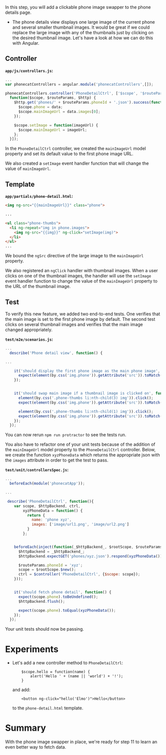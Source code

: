 


In this step, you will add a clickable phone image swapper to the phone details page.

* The phone details view displays one large image of the current phone and several smaller thumbnail
images. It would be great if we could replace the large image with any of the thumbnails just by
clicking on the desired thumbnail image. Let's have a look at how we can do this with Angular.


## Controller

__`app/js/controllers.js`:__


```js
...
var phonecatControllers = angular.module('phonecatControllers',[]);

phonecatControllers.controller('PhoneDetailCtrl', ['$scope', '$routeParams', '$http',
  function($scope, $routeParams, $http) {
    $http.get('phones/' + $routeParams.phoneId + '.json').success(function(data) {
      $scope.phone = data;
      $scope.mainImageUrl = data.images[0];
    });

    $scope.setImage = function(imageUrl) {
      $scope.mainImageUrl = imageUrl;
    };
  }]);
```

In the `PhoneDetailCtrl` controller, we created the `mainImageUrl` model property and set its
default value to the first phone image URL.

We also created a `setImage` event handler function that will change the value of `mainImageUrl`.


## Template

__`app/partials/phone-detail.html`:__


```html
<img ng-src="{{mainImageUrl}}" class="phone">

...

<ul class="phone-thumbs">
  <li ng-repeat="img in phone.images">
    <img ng-src="{{img}}" ng-click="setImage(img)">
  </li>
</ul>
...
```

We bound the `ngSrc` directive of the large image to the `mainImageUrl` property.

We also registered an `ngClick`
handler with thumbnail images. When a user clicks on one of the thumbnail images, the handler will
use the `setImage` event handler function to change the value of the `mainImageUrl` property to the
URL of the thumbnail image.



## Test

To verify this new feature, we added two end-to-end tests. One verifies that the main image is set
to the first phone image by default. The second test clicks on several thumbnail images and
verifies that the main image changed appropriately.

__`test/e2e/scenarios.js`:__


```js
...
  describe('Phone detail view', function() {

...

    it('should display the first phone image as the main phone image', function() {
      expect(element(by.css('img.phone')).getAttribute('src')).toMatch(/img\/phones\/nexus-s.0.jpg/);
    });


    it('should swap main image if a thumbnail image is clicked on', function() {
      element(by.css('.phone-thumbs li:nth-child(3) img')).click();
      expect(element(by.css('img.phone')).getAttribute('src')).toMatch(/img\/phones\/nexus-s.2.jpg/);

      element(by.css('.phone-thumbs li:nth-child(1) img')).click();
      expect(element(by.css('img.phone')).getAttribute('src')).toMatch(/img\/phones\/nexus-s.0.jpg/);
    });
  });
```

You can now rerun `npm run protractor` to see the tests run.


You also have to refactor one of your unit tests because of the addition of the `mainImageUrl`
model property to the `PhoneDetailCtrl` controller. Below, we create the function `xyzPhoneData`
which returns the appropriate json with the `images` attribute in order to get the test to pass.

__`test/unit/controllersSpec.js`:__


```js
...
  beforeEach(module('phonecatApp'));

...

 describe('PhoneDetailCtrl', function(){
    var scope, $httpBackend, ctrl,
        xyzPhoneData = function() {
          return {
            name: 'phone xyz',
            images: ['image/url1.png', 'image/url2.png']
          }
        };


    beforeEach(inject(function(_$httpBackend_, $rootScope, $routeParams, $controller) {
      $httpBackend = _$httpBackend_;
      $httpBackend.expectGET('phones/xyz.json').respond(xyzPhoneData());

      $routeParams.phoneId = 'xyz';
      scope = $rootScope.$new();
      ctrl = $controller('PhoneDetailCtrl', {$scope: scope});
    }));


    it('should fetch phone detail', function() {
      expect(scope.phone).toBeUndefined();
      $httpBackend.flush();

      expect(scope.phone).toEqual(xyzPhoneData());
    });
  });
```

Your unit tests should now be passing.


# Experiments

* Let's add a new controller method to `PhoneDetailCtrl`:

          $scope.hello = function(name) {
              alert('Hello ' + (name || 'world') + '!');
          }

  and add:

          <button ng-click="hello('Elmo')">Hello</button>

  to the `phone-detail.html` template.

<div style="display: none">
TODO!
  The controller methods are inherited between controllers/scopes, so you can use the same snippet
in the `phone-list.html` template as well.

* Move the `hello` method from `PhoneCatCtrl` to `PhoneListCtrl` and you'll see that the button
declared in `index.html` will stop working, while the one declared in the `phone-list.html`
template remains operational.
</div>


# Summary

With the phone image swapper in place, we're ready for step 11 to
learn an even better way to fetch data.


